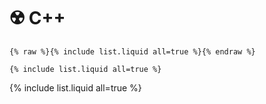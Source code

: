 # **:radioactive: C++**

```
{% raw %}{% include list.liquid all=true %}{% endraw %}

{% include list.liquid all=true %}
```

{% include list.liquid all=true %}
